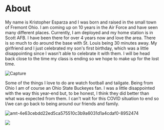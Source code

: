 # About 

My name is Kristopher Esparza and I was born and raised in the small town of Fremont Ohio. I am coming up on 10 years in the Air Force and have seen many different places. Currently, I am deployed and my home station is in Scott AFB. I have been there for over 4 years now and love the area. There is so much to do around the base with St. Louis being 30 minutes away. My girlfriend and I just celebrated my son's first birthday, which was a little disappointing since I wasn't able to celebrate it with them. I will be head back close to the time my class is ending so we hope to make up for the lost time. 

![Capture](https://user-images.githubusercontent.com/79804131/109875362-6f029e00-7c81-11eb-98e4-6811abf9c293.PNG)

Some of the things I love to do are watch football and tailgate. Being from Ohio I am of course an Ohio State Buckeyes fan. I was a little disappointed with the way this year-end but, to be honest, I think they did better than what was expected from them. I can't wait for this COVID situation to end so I/we can go back to being around our friends and family. 

![amt-4e63cebdd22ed5ca575510c3b9a6031d1a4cdaf0-8952474](https://user-images.githubusercontent.com/79804131/109868695-031c3780-7c79-11eb-9630-65fed4c588ee.jpeg)

![](images/amt-4e63cebdd22ed5ca575510c3b9a6031d1a4cdaf0-8952474.jpeg)
